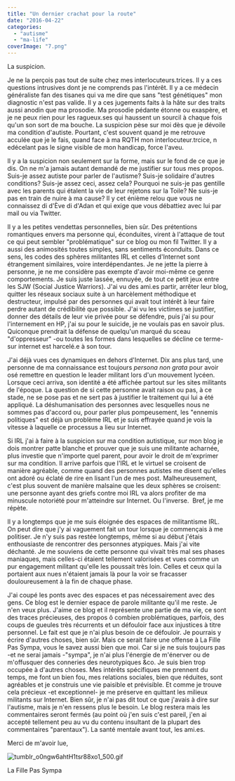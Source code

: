 ```yaml
---
title: "Un dernier crachat pour la route"
date: "2016-04-22"
categories: 
  - "autisme"
  - "ma-life"
coverImage: "7.png"
---
```


La suspicion.

Je ne la perçois pas tout de suite chez mes interlocuteurs.trices. Il y a ces questions intrusives dont je ne comprends pas l'intérêt. Il y a ce médecin généraliste fan des tisanes qui va me dire que sans "test génétiques" mon diagnostic n'est pas valide. Il y a ces jugements faits à la hâte sur des traits aussi anodin que ma prosodie. Ma prosodie pédante étonne ou exaspère, et je ne peux rien pour les ragueux.ses qui haussent un sourcil à chaque fois qu'un son sort de ma bouche. La suspicion pèse sur moi dès que je dévoile ma condition d'autiste. Pourtant, c'est souvent quand je me retrouve acculée que je le fais, quand face à ma RQTH mon interlocuteur.trcice, n edécelant pas le signe visible de mon handicap, force l'aveu.

Il y a la suspicion non seulement sur la forme, mais sur le fond de ce que je dis. On ne m'a jamais autant demandé de me justifier sur tous mes propos. Suis-je assez autiste pour parler de l'autisme? Suis-je solidaire d'autres conditions? Suis-je assez ceci, assez cela? Pourquoi ne suis-je pas gentille avec les parents qui étalent la vie de leur rejetons sur la Toile? Ne suis-je pas en train de nuire à ma cause? Il y cet énième relou que vous ne connaissez di d'Ève di d'Adan et qui exige que vous débattiez avec lui par mail ou via Twitter.

Il y a les petites vendettas personnelles, bien sûr. Des prétentions romantiques envers ma personne qui, éconduites, virent à l'attaque de tout ce qui peut sembler "problématique" sur ce blog ou mon fil Twitter. Il y a aussi des animosités toutes simples, sans sentiments éconduits. Dans ce sens, les codes des sphères militantes IRL et celles d'Internet sont étrangement similaires, voire interdépendantes. Je ne jette la pierre à personne, je ne me considère pas exempte d'avoir moi-même ce genre comportements. Je suis juste lassée, ennuyée, de tout ce petit jeux entre les SJW (Social Justice Warriors). J'ai vu des ami.es partir, arrêter leur blog, quitter les réseaux sociaux suite à un harcèlement méthodique et destructeur, impulsé par des personnes qui avait tout intérêt à leur faire perdre autant de crédibilité que possible. J'ai vu les victimes se justifier, donner des détails de leur vie privée pour se défendre, puis j'ai su pour l'internement en HP, j'ai su pour le suicide, je ne voulais pas en savoir plus. Quiconque prendrait la défense de quelqu'un marqué du sceau "d'oppresseur" -ou toutes les formes dans lesquelles se décline ce terme- sur internet est harcelé.e à son tour.

J'ai déjà vues ces dynamiques en dehors d'Internet. Dix ans plus tard, une personne de ma connaissance est toujours _persona non grata_ pour avoir osé remettre en question le leader militant lors d'un mouvement lycéen. Lorsque ceci arriva, son identité a été affichée partout sur les sites militants de l'époque. La question de si cette personne avait raison ou pas, à ce stade, ne se pose pas et ne sert pas à justifier le traitement qui lui a été appliqué. La déshumanisation des personnes avec lesquelles nous ne sommes pas d'accord ou, pour parler plus pompeusement, les "ennemis politiques" est déjà un problème IRL et je suis effrayée quand je vois la vitesse à laquelle ce processus a lieu sur Internet.

Si IRL j'ai à faire à la suspicion sur ma condition autistique, sur mon blog je dois montrer patte blanche et prouver que je suis une militante acharnée, plus investie que n'importe quel parent, pour avoir le droit de m'exprimer sur ma condition. Il arrive parfois que l'IRL et le virtuel se croisent de manière agréable, comme quand des personnes autistes me disent qu'elles ont adoré ou éclaté de rire en lisant l'un de mes post. Malheureusement, c'est plus souvent de manière malsaine que les deux sphères se croisent: une personne ayant des griefs contre moi IRL va alors profiter de ma minuscule notoriété pour m'atteindre sur Internet. Ou l'inverse.  Bref, je me répète.

Il y a longtemps que je me suis éloignée des espaces de militantisme IRL. On peut dire que j'y ai vaguement fait un tour lorsque je commençais à me politiser. Je n'y suis pas restée longtemps, même si au début j'étais enthousiaste de rencontrer des personnes atypiques. Mais j'ai vite déchanté. Je me souviens de cette personne qui vivait très mal ses phases maniaques, mais celles-ci étaient tellement valorisées et vues comme un pur engagement militant qu'elle les poussait très loin. Celles et ceux qui la portaient aux nues n'étaient jamais là pour la voir se fracasser douloureusement à la fin de chaque phase.

J'ai coupé les ponts avec des espaces et pas nécessairement avec des gens. Ce blog est le dernier espace de parole militante qu'il me reste. Je n'en veux plus. J'aime ce blog et il représente une partie de ma vie, ce sont des traces précieuses, des propos ô combien problématiques, parfois, des coups de gueules très récurrents et un défouloir face aux injustices à titre personnel. Le fait est que je n'ai plus besoin de ce défouloir. Je pourrais y écrire d'autres choses, bien sûr. Mais ce serait faire une offense à La Fille Pas Sympa, vous le savez aussi bien que moi. Car si je ne suis toujours pas -et ne serai jamais -"sympa", je n'ai plus l'énergie de m'énerver ou de m'offusquer des conneries des neurotypiques &co. Je suis bien trop occupée à d'autres choses. Mes intérêts spécifiques me prennent du temps, me font un bien fou, mes relations sociales, bien que réduites, sont agréables et je construis une vie paisible et prévisible. Et comme je trouve cela précieux -et exceptionnel- je me préserve en quittant les milieux militants sur Internet. Bien sûr, je n'ai pas dit tout ce que j'avais à dire sur l'autisme, mais je n'en ressens plus le besoin. Le blog restera mais les commentaires seront fermés (au point où j'en suis c'est pareil, j'en ai accepté tellement peu au vu du contenu insultant de la plupart des commentaires "parentaux"). La santé mentale avant tout, les ami.es.

Merci de m'avoir lue,

![tumblr_o0ngw6ahtH1tsr88xo1_500.gif](images/tumblr_o0ngw6ahth1tsr88xo1_500.gif)

La Fille Pas Sympa
